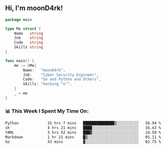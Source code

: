 <h2> Hi, I'm moonD4rk!</h2>

```go
package main

type Me struct {
	Name   string
	Job    string
	Code   string
	Skills string
}

func main() {
	me := &Me{
		Name:   "moonD4rk",
		Job:    "Cyber Security Engineer",
		Code:   "Go and Python and Others",
		Skills: "Hacking ^o^",
	}
	_ = me
}
```

<h3>📊 This Week I Spent My Time On:</h3>
<!-- <img align='right' src="https://github-readme-stats.vercel.app/api?username=moond4rk&show_icons=true&theme=radical", width="300" height="150"> -->

<!--START_SECTION:waka-->

```txt
Python             15 hrs 7 mins   ██████████████▒░░░░░░░░░░   56.94 %
sh                 4 hrs 21 mins   ████░░░░░░░░░░░░░░░░░░░░░   16.43 %
YAML               3 hrs 52 mins   ███▓░░░░░░░░░░░░░░░░░░░░░   14.59 %
Markdown           1 hr 21 mins    █▒░░░░░░░░░░░░░░░░░░░░░░░   05.11 %
Go                 43 mins         ▓░░░░░░░░░░░░░░░░░░░░░░░░   02.75 %
```

<!--END_SECTION:waka-->

